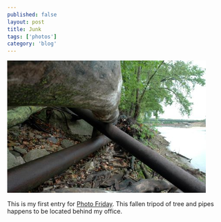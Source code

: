 ```yaml
---
published: false
layout: post
title: Junk
tags: ['photos']
category: 'blog'
---
```


![Junk :: Nikon D70 : 1/20s : F/16 : ISO 200](/media/2004/04/junk.jpg)

This is my first entry for [Photo Friday](http://www.photofriday.com).
This fallen tripod of tree and pipes happens to be located behind my office.
